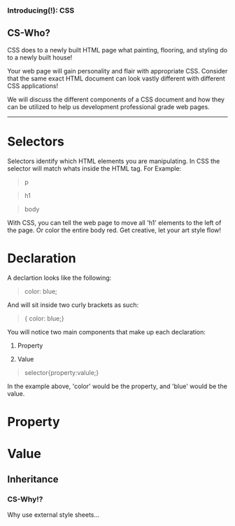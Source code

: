 ### Introducing(!): CSS

## CS-Who?

CSS does to a newly built HTML page what painting, flooring, and styling do to a newly built house!

Your web page will gain personality and flair with appropriate CSS.  Consider that the same exact HTML document can look vastly different with different CSS applications!


We will discuss the different components of a CSS document and how they can be utilized to help us development professional grade web pages.

---

# Selectors

Selectors identify which HTML elements you are manipulating.  In CSS the selector will match whats inside the HTML tag.  For Example:

> p

> h1

> body

With CSS, you can tell the web page to move all 'h1' elements to the left of the page.  Or color the entire body red.  Get creative, let your art style flow!

# Declaration

A declartion looks like the following:

> color: blue;

And will sit inside two curly brackets as such:

> { color: blue;}

You will notice two main components that make up each declaration:

1. Property

2. Value

> selector{property:valule;}

In the example above, 'color' would be the property, and 'blue' would be the value.  

# Property

# Value

## Inheritance

### CS-Why!?

Why use external style sheets...